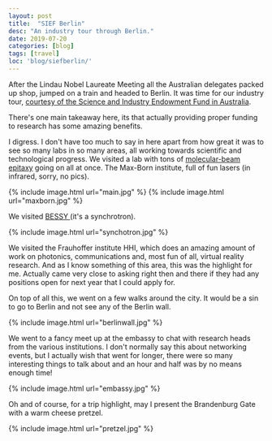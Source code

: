 ```yaml
---
layout: post
title:  "SIEF Berlin"
desc: "An industry tour through Berlin."
date: 2019-07-20
categories: [blog]
tags: [travel]
loc: 'blog/siefberlin/'
---
```


After the Lindau Nobel Laureate Meeting all the Australian delegates packed up shop,
jumped on a train and headed to Berlin. It was time for our industry tour, [courtesy of the
Science and Industry Endowment Fund in Australia](https://sief.org.au/csiro-gift/promotion-of-science/).

There's one main takeaway here, its that actually providing proper funding to research has some amazing benefits.

I digress. I don't have too much to say in here apart from how great it was to see so many labs in so many areas,
all working towards scientific and technological progress. We visited a lab with tons of [molecular-beam epitaxy](https://en.wikipedia.org/wiki/Molecular-beam_epitaxy)
going on all at once. The Max-Born institute, full of fun lasers (in infrared, sorry, no pics).

{% include image.html url="main.jpg"  %}
{% include image.html url="maxborn.jpg"  %}

We visited [BESSY ](https://en.wikipedia.org/wiki/BESSY) (it's a synchrotron).

{% include image.html url="synchotron.jpg"  %}


We visited the Frauhoffer institute HHI, which does an amazing amount of work on photonics, communications
and, most fun of all, virtual reality research. And as I know something of this area, this was the highlight for me. Actually
came very close to asking right then and there if they had any positions open for next year that I could apply for.

On top of all this, we went on a few walks around the city. It would be a sin to go to Berlin and not see any of the 
Berlin wall.

{% include image.html url="berlinwall.jpg"  %}

We went to a fancy meet up at the embassy to chat with research heads from the various institutions. I 
don't normally say this about networking events, but I actually wish that went for longer, there were so many interesting
things to talk about and  an hour and half was by no means enough time!



{% include image.html url="embassy.jpg"  %}

Oh and of course, for a trip highlight, may I present the Brandenburg Gate with a warm cheese pretzel.

{% include image.html url="pretzel.jpg"  %}
